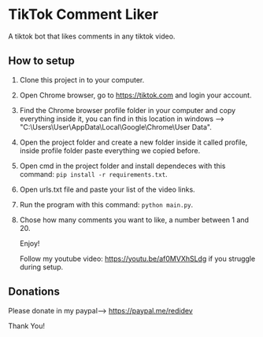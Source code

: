 # TikTok Comment Liker

A tiktok bot that likes comments in any tiktok video.

## How to setup

1. Clone this project in to your computer.
2. Open Chrome browser, go to https://tiktok.com and login your account.
3. Find the Chrome browser profile folder in your computer and copy everything inside it, you can find in this location in windows --> "C:\Users\User\AppData\Local\Google\Chrome\User Data".
4. Open the project folder and create a new folder inside it called profile, inside profile folder paste everything we copied before.
5. Open cmd in the project folder and install dependeces with this command: `pip install -r requirements.txt`.
6. Open urls.txt file and paste your list of the video links.
7. Run the program with this command: `python main.py`.
8. Chose how many comments you want to like, a number between 1 and 20.

   Enjoy!

   Follow my youtube video: https://youtu.be/af0MVXhSLdg if you struggle during setup.

## Donations

Please donate in my paypal--> https://paypal.me/redidev

Thank You!
